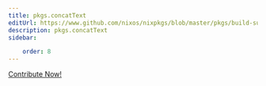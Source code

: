 ```yaml
---
title: pkgs.concatText
editUrl: https://www.github.com/nixos/nixpkgs/blob/master/pkgs/build-support/trivial-builders/default.nix#L463C16
description: pkgs.concatText
sidebar:

    order: 8
---
```


<a href="https://www.github.com/nixos/nixpkgs/blob/master/pkgs/build-support/trivial-builders/default.nix#L463C16">Contribute Now!</a>



